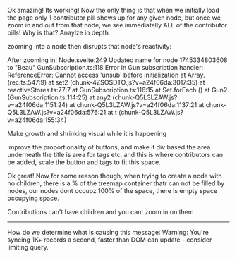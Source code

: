 Ok amazing! Its working! Now the only thing is that when we initially load the page only 1 contributor pill shows up for any given node, but once we zoom in and out from that node, we see immediatelly ALL of the contributor pills! Why is that? Anaylze in depth


zooming into a node then disrupts that node's reactivity:

After zooming in:
Node.svelte:249 Updated name for node 1745334803608 to "Beau"
GunSubscription.ts:118 Error in Gun subscription handler: ReferenceError: Cannot access 'unsub' before initialization
at Array.<anonymous> (rec.ts:547:9)
at set2 (chunk-4ZSOSDTO.js?v=a24f06da:3017:35)
at reactiveStores.ts:77:7
at GunSubscription.ts:116:15
at Set.forEach (<anonymous>)
at Gun2.<anonymous> (GunSubscription.ts:114:25)
at any2 (chunk-Q5L3LZAW.js?v=a24f06da:1151:24)
at chunk-Q5L3LZAW.js?v=a24f06da:1137:21
at chunk-Q5L3LZAW.js?v=a24f06da:576:21
at t (chunk-Q5L3LZAW.js?v=a24f06da:155:34)


Make growth and shrinking visual while it is happening



improve the proportionality of buttons, and make it div based the area underneath the title is area for tags etc. and this is where contributors can be added, scale the button and tags to fit this space.



Ok great! Now for some reason though, when trying to create a node with no children, there is a % of the treemap container thatr can not be filled by nodes, our nodes dont occupz 100% of the space, there is empty space occupying space.



Contributions can't have children and you cant zoom in on them





---

How do we determine what is causing this message:
Warning: You're syncing 1K+ records a second, faster than DOM can update - consider limiting query.
